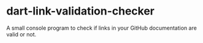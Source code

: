 # dart-link-validation-checker
A small console program to check if links in your GitHub documentation are valid or not.
